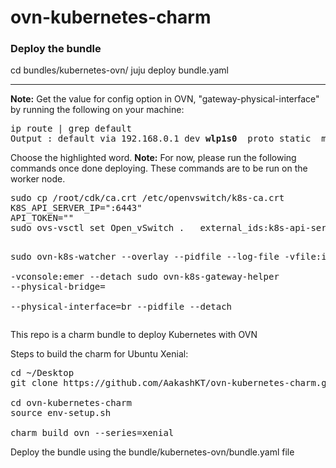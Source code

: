 # ovn-kubernetes-charm
<h3>Deploy the bundle</h3>
cd bundles/kubernetes-ovn/
juju deploy bundle.yaml
<hr>
<b>Note:</b> Get the value for config option in OVN, "gateway-physical-interface" by running the following on your machine:
<pre>
ip route | grep default
Output : default via 192.168.0.1 dev <b>wlp1s0</b>  proto static  metric 600
</pre>
Choose the highlighted word.
<b>Note:</b> For now, please run the following commands once done deploying. These commands are to be run on the worker node.
<pre>
sudo cp /root/cdk/ca.crt /etc/openvswitch/k8s-ca.crt
K8S_API_SERVER_IP="<master_node_name>:6443"
API_TOKEN="<some_token>"
sudo ovs-vsctl set Open_vSwitch .   external_ids:k8s-api-server="https://$K8S_API_SERVER_IP" external_ids:k8s-api-token="$API_TOKEN"

sudo ovn-k8s-watcher --overlay --pidfile --log-file -vfile:info \
                    -vconsole:emer --detach
sudo ovn-k8s-gateway-helper --physical-bridge=<gateway-physical-interface> \
                        --physical-interface=br<gateway-physical-interface> --pidfile --detach
</pre>
This repo is a charm bundle to deploy Kubernetes with OVN

Steps to build the charm for Ubuntu Xenial:
<pre>
cd ~/Desktop
git clone https://github.com/AakashKT/ovn-kubernetes-charm.git

cd ovn-kubernetes-charm
source env-setup.sh

charm build ovn --series=xenial
</pre>

Deploy the bundle using the bundle/kubernetes-ovn/bundle.yaml file
